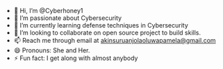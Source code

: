 - 👋 Hi, I’m @Cyberhoney1
- 👀 I’m passionate about Cybersecurity 
- 🌱 I’m currently learning defense techniques in Cybersecurity 
- 💞️ I’m looking to collaborate on open source project to build skills. 
- 📫 Reach me through email at akinsuruanjolaoluwapamela@gmail.com
- 😄 Pronouns: She and Her. 
- ⚡ Fun fact: I get along with almost anybody

<!---
Cyberhoney1/Cyberhoney1 is a ✨ special ✨ repository because its `README.md` (this file) appears on your GitHub profile.
You can click the Preview link to take a look at your changes.
--->
